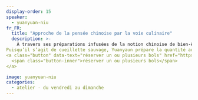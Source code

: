 ```yaml
---
display-order: 15
speaker:
  - yuanyuan-niu
fr_FR:
  title: "Approche de la pensée chinoise par la voie culinaire"
  description: >-
    À travers ses préparations infusées de la notion chinoise de bien-être 藥食同源 (yào shí tóng yuán), où aliment et médicament s'harmonisent, Yuanyuan invite ses hôtes à une expérience gustative unique. Elle accorde ingrédients de saison, plantes sauvages et médicinales et combine couleurs 色 (sè), parfums 香 (xiāng), saveurs 味 (wèi), beauté 美 (měi), significations 意 (yì) pour nourrir tout aussi bien l'esprit que le corps. Yuanyuan convie celui qui accepte d'être guidé à approcher l'essence de la pensée chinoise par la voie culinaire.
Puisqu’il s’agit de cueillette sauvage, Yuanyaun prépare la quantité au plus près afin que les plantes puissent vivre leur belle vie sans être cueillies puis jetées. C'est pourquoi nous vous proposons de réserver votre bol à l'avance, merci pour elles.
<a class="button" data-text="réserver un ou plusieurs bols" href="https://boutique.brutdethé.fr/categorie=festival" title="Venir au parc aux bambous" target="_blank">
  <span class="button-inner">réserver un ou plusieurs bols</span>
</a>

image: yuanyuan-niu
categories:
  - atelier - du vendredi au dimanche
---
```


